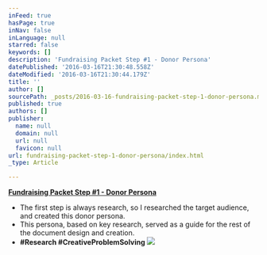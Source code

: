 ```yaml
---
inFeed: true
hasPage: true
inNav: false
inLanguage: null
starred: false
keywords: []
description: 'Fundraising Packet Step #1 - Donor Persona'
datePublished: '2016-03-16T21:30:48.558Z'
dateModified: '2016-03-16T21:30:44.179Z'
title: ''
author: []
sourcePath: _posts/2016-03-16-fundraising-packet-step-1-donor-persona.md
published: true
authors: []
publisher:
  name: null
  domain: null
  url: null
  favicon: null
url: fundraising-packet-step-1-donor-persona/index.html
_type: Article

---
```

**[Fundraising Packet Step \#1 - Donor Persona][0]**

* The first step is always research, so I researched the target audience, and created this donor persona.
* This persona, based on key research, served as a guide for the rest of the document design and creation.
* **\#Research \#CreativeProblemSolving**
![](https://the-grid-user-content.s3-us-west-2.amazonaws.com/bcca9c17-4771-4868-8437-e5a4d5846c33.png)

[0]: https://drive.google.com/file/d/0B_3Bn2B5HlnMek92b09jRHkxZ0U/view?usp=sharing